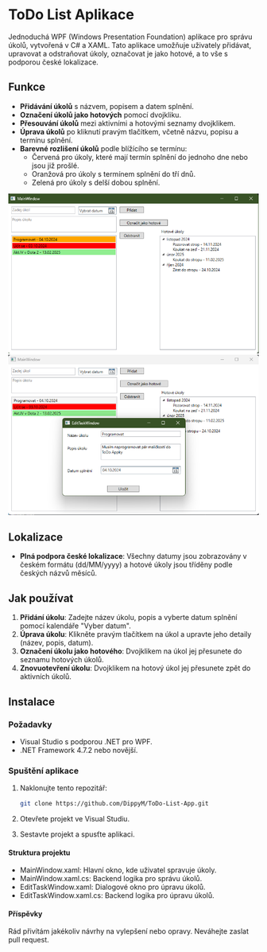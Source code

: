# ToDo List Aplikace

Jednoduchá WPF (Windows Presentation Foundation) aplikace pro správu úkolů, vytvořená v C# a XAML. Tato aplikace umožňuje uživately přidávat, upravovat a odstraňovat úkoly, označovat je jako hotové, a to vše s podporou české lokalizace.

## Funkce

- **Přidávání úkolů** s názvem, popisem a datem splnění.
- **Označení úkolů jako hotových** pomocí dvojkliku.
- **Přesouvání úkolů** mezi aktivními a hotovými seznamy dvojklikem.
- **Úprava úkolů** po kliknutí pravým tlačítkem, včetně názvu, popisu a termínu splnění.
- **Barevné rozlišení úkolů** podle blížícího se termínu:
  - Červená pro úkoly, které mají termín splnění do jednoho dne nebo jsou již prošlé.
  - Oranžová pro úkoly s termínem splnění do tří dnů.
  - Zelená pro úkoly s delší dobou splnění.

![Ukázka Appky 1](./Images/Uka1.png)  ![Ukázka Appky 2](./Images/Uka2.png)  
## Lokalizace

- **Plná podpora české lokalizace**: Všechny datumy jsou zobrazovány v českém formátu (dd/MM/yyyy) a hotové úkoly jsou tříděny podle českých názvů měsíců.

## Jak používat

1. **Přidání úkolu**: Zadejte název úkolu, popis a vyberte datum splnění pomocí kalendáře "Vyber datum".
2. **Úprava úkolu**: Klikněte pravým tlačítkem na úkol a upravte jeho detaily (název, popis, datum).
3. **Označení úkolu jako hotového**: Dvojklikem na úkol jej přesunete do seznamu hotových úkolů.
4. **Znovuotevření úkolu**: Dvojklikem na hotový úkol jej přesunete zpět do aktivních úkolů.

## Instalace

### Požadavky

- Visual Studio s podporou .NET pro WPF.
- .NET Framework 4.7.2 nebo novější.

### Spuštění aplikace

1. Naklonujte tento repozitář:
   ```bash
   git clone https://github.com/DippyM/ToDo-List-App.git

2. Otevřete projekt ve Visual Studiu.

3. Sestavte projekt a spusťte aplikaci.

#### Struktura projektu
- MainWindow.xaml: Hlavní okno, kde uživatel spravuje úkoly.
- MainWindow.xaml.cs: Backend logika pro správu úkolů.
- EditTaskWindow.xaml: Dialogové okno pro úpravu úkolů.
- EditTaskWindow.xaml.cs: Backend logika pro úpravu úkolů.
#### Příspěvky
Rád přivítám jakékoliv návrhy na vylepšení nebo opravy. Neváhejte zaslat pull request.


